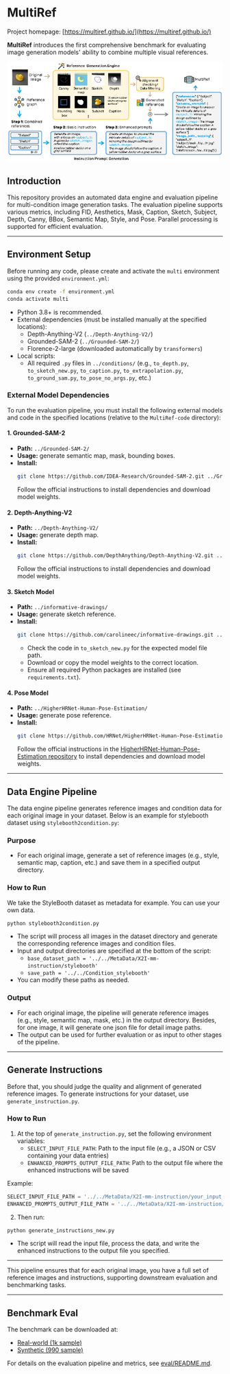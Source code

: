 # MultiRef

Project homepage: [https://multiref.github.io/](https://multiref.github.io/)

**MultiRef** introduces the first comprehensive benchmark for evaluating image generation models' ability to combine multiple visual references.

![Pipeline Overview](./images/overview.png)



## Introduction
This repository provides an automated data engine and evaluation pipeline for multi-condition image generation tasks. The evaluation pipeline supports various metrics, including FID, Aesthetics, Mask, Caption, Sketch, Subject, Depth, Canny, BBox, Semantic Map, Style, and Pose. Parallel processing is supported for efficient evaluation.

---

## Environment Setup

Before running any code, please create and activate the `multi` environment using the provided `environment.yml`:

```bash
conda env create -f environment.yml
conda activate multi
```

- Python 3.8+ is recommended.
- External dependencies (must be installed manually at the specified locations):
  - Depth-Anything-V2 (`../Depth-Anything-V2/`)
  - Grounded-SAM-2 (`../Grounded-SAM-2/`)
  - Florence-2-large (downloaded automatically by `transformers`)
- Local scripts:
  - All required `.py` files in `../conditions/` (e.g., `to_depth.py`, `to_sketch_new.py`, `to_caption.py`, `to_extrapolation.py`, `to_ground_sam.py`, `to_pose_no_args.py`, etc.)

### External Model Dependencies

To run the evaluation pipeline, you must install the following external models and code in the specified locations (relative to the `MultiRef-code` directory):

#### 1. Grounded-SAM-2 
- **Path:** `../Grounded-SAM-2/`
- **Usage:** generate semantic map, mask, bounding boxes.
- **Install:**
  ```bash
  git clone https://github.com/IDEA-Research/Grounded-SAM-2.git ../Grounded-SAM-2
  ```
  Follow the official instructions to install dependencies and download model weights.

#### 2. Depth-Anything-V2 
- **Path:** `../Depth-Anything-V2/`
- **Usage:** generate depth map.
- **Install:**
  ```bash
  git clone https://github.com/DepthAnything/Depth-Anything-V2.git ../Depth-Anything-V2
  ```
  Follow the official instructions to install dependencies and download model weights.

#### 3. Sketch Model 
- **Path:** `../informative-drawings/`
- **Usage:** generate sketch reference.
- **Install:**
  ```bash
  git clone https://github.com/carolineec/informative-drawings.git ../informative-drawings
  ```
  - Check the code in `to_sketch_new.py` for the expected model file path.
  - Download or copy the model weights to the correct location.
  - Ensure all required Python packages are installed (see `requirements.txt`).

#### 4. Pose Model 
- **Path:** `../HigherHRNet-Human-Pose-Estimation/`
- **Usage:** generate pose reference.
- **Install:**
  ```bash
  git clone https://github.com/HRNet/HigherHRNet-Human-Pose-Estimation.git ../HigherHRNet-Human-Pose-Estimation
  ```
  Follow the official instructions in the [HigherHRNet-Human-Pose-Estimation repository](https://github.com/HRNet/HigherHRNet-Human-Pose-Estimation) to install dependencies and download model weights.

---

## Data Engine Pipeline 

The data engine pipeline generates reference images and condition data for each original image in your dataset. Below is an example for stylebooth dataset using `stylebooth2condition.py`:

### Purpose
- For each original image, generate a set of reference images (e.g., style, semantic map, caption, etc.) and save them in a specified output directory.

### How to Run
We take the StyleBooth dataset as metadata for example. You can use your own data.

```bash
python stylebooth2condition.py
```
- The script will process all images in the dataset directory and generate the corresponding reference images and condition files.
- Input and output directories are specified at the bottom of the script:
  - `base_dataset_path = '../../MetaData/X2I-mm-instruction/stylebooth'`
  - `save_path = '../../Condition_stylebooth'`
- You can modify these paths as needed.

### Output
- For each original image, the pipeline will generate reference images (e.g., style, semantic map, mask, etc.) in the output directory. Besides, for one image, it will generate one json file for detail image paths.
- The output can be used for further evaluation or as input to other stages of the pipeline.

---

## Generate Instructions

Before that, you should judge the quality and alignment of generated reference images. 
To generate instructions for your dataset, use `generate_instruction.py`. 

### How to Run
1. At the top of `generate_instruction.py`, set the following environment variables:
   - `SELECT_INPUT_FILE_PATH`: Path to the input file (e.g., a JSON or CSV containing your data entries)
   - `ENHANCED_PROMPTS_OUTPUT_FILE_PATH`: Path to the output file where the enhanced instructions will be saved

Example:
```python
SELECT_INPUT_FILE_PATH = '../../MetaData/X2I-mm-instruction/your_input.json'
ENHANCED_PROMPTS_OUTPUT_FILE_PATH = '../../MetaData/X2I-mm-instruction/your_output.json'
```
2. Then run:
```bash
python generate_instructions_new.py
```
- The script will read the input file, process the data, and write the enhanced instructions to the output file you specified.

---

This pipeline ensures that for each original image, you have a full set of reference images and instructions, supporting downstream evaluation and benchmarking tasks.

---

## Benchmark Eval

The benchmark can be downloaded at:
- [Real-world (1k sample)](https://huggingface.co/datasets/wsnHowest/multiref/tree/master)
- [Synthetic (990 sample)](https://huggingface.co/datasets/Dipsy0830/MultiRef/tree/main)

For details on the evaluation pipeline and metrics, see [eval/README.md](./eval/README.md).



